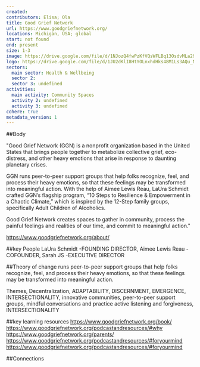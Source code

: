 ```yaml
---
created:
contributors: Elisa; Ola
title: Good Grief Network
url: https://www.goodgriefnetwork.org/
locations: Michigan, USA; global
start: not found
end: present
size: 1-3
image: https://drive.google.com/file/d/1NJozQ4fwPzKfVQsWFLBq13OsdvMLa297/view?usp=drive_link
logo: https://drive.google.com/file/d/1JU2dKlI8HtYOLnxhdHks48M1Ls3AQu_N/view?usp=drive_link
sectors:
  main sector: Health & Wellbeing
  sector 2: 
  sector 3: undefined
activities: 
  main activity: Community Spaces
  activity 2: undefined
  activity 3: undefined
cohere: true
metadata_version: 1
---
```



##Body

"Good Grief Network (GGN) is a nonprofit organization based in the United States that brings people together to metabolize collective grief, eco-distress, and other heavy emotions that arise in response to daunting planetary crises.

GGN runs peer-to-peer support groups that help folks recognize, feel, and process their heavy emotions, so that these feelings may be transformed into meaningful action. With the help of Aimee Lewis Reau, LaUra Schmidt crafted GGN’s flagship program, “10 Steps to Resilience & Empowerment in a Chaotic Climate,”  which is inspired by the 12-Step family groups, specifically Adult Children of Alcoholics.

Good Grief Network creates spaces to gather in community, process the painful feelings and realities of our time, and commit to meaningful action."

https://www.goodgriefnetwork.org/about/


##key People
LaUra Schmidt -FOUNDING DIRECTOR, Aimee Lewis Reau -COFOUNDER, Sarah JS -EXECUTIVE DIRECTOR

##Theory of change
runs peer-to-peer support groups that help folks recognize, feel, and process their heavy emotions, so that these feelings may be transformed into meaningful action.

Themes, 
Decentralization, 
ADAPTABILITY,
DISCERNMENT, 
EMERGENCE,
INTERSECTIONALITY, 
innovative communities,
peer-to-peer support groups,
mindful conversations and practice active listening and forgiveness,
INTERSECTIONALITY

##key learning resources
https://www.goodgriefnetwork.org/book/
https://www.goodgriefnetwork.org/podcastandresources/#why
https://www.goodgriefnetwork.org/parents/
https://www.goodgriefnetwork.org/podcastandresources/#foryourmind
https://www.goodgriefnetwork.org/podcastandresources/#foryourmind

##Connections


